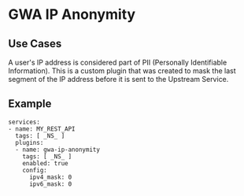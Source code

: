 # GWA IP Anonymity

## Use Cases

A user's IP address is considered part of PII (Personally Identifiable Information). This is a custom plugin that was created to mask the last segment of the IP address before it is sent to the Upstream Service.

## Example

```
services:
- name: MY_REST_API
  tags: [ _NS_ ]
  plugins:
  - name: gwa-ip-anonymity
    tags: [ _NS_ ]
    enabled: true
    config:
      ipv4_mask: 0
      ipv6_mask: 0
```

